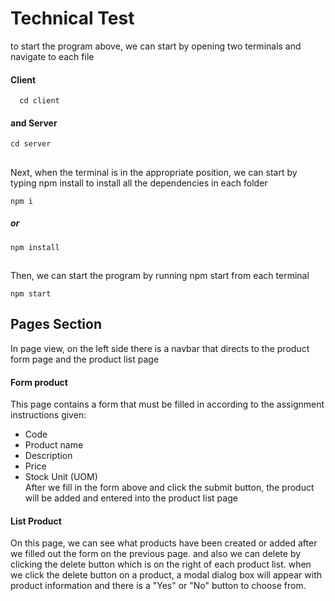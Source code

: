 
# Technical Test

to start the program above, we can start by opening two terminals and navigate to each file




#### Client

```
  cd client
```

#### and Server
```
cd server
```

##
Next, when the terminal is in the appropriate position, we can start by typing npm install to install all the dependencies in each folder

```
npm i 
```
##### or

```
npm install
```
## 
Then, we can start the program by running npm start from each terminal
```
npm start
```
## 
## Pages Section
In page view, on the left side there is a navbar that directs to the product form page and the product list page

#### Form product
This page contains a form that must be filled in according to the assignment instructions given:
- Code 
- Product name
- Description
- Price 
- Stock Unit (UOM) <br/>
After we fill in the form above and click the submit button, the product will be added and entered into the product list page

#### List Product
On this page, we can see what products have been created or added after we filled out the form on the previous page. and also we can delete by clicking the delete button which is on the right of each product list. when we click the delete button on a product, a modal dialog box will appear with product information and there is a "Yes" or "No" button to choose from.
